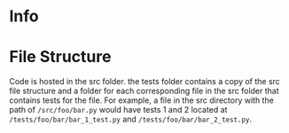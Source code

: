 # Info

# File Structure

Code is hosted in the src folder. the tests folder contains a copy of the src file structure and a folder for each corresponding file in the src folder that contains tests for the file. For example, a file in the src directory with the path of `/src/foo/bar.py` would have tests 1 and 2 located at `/tests/foo/bar/bar_1_test.py` and `/tests/foo/bar/bar_2_test.py`.